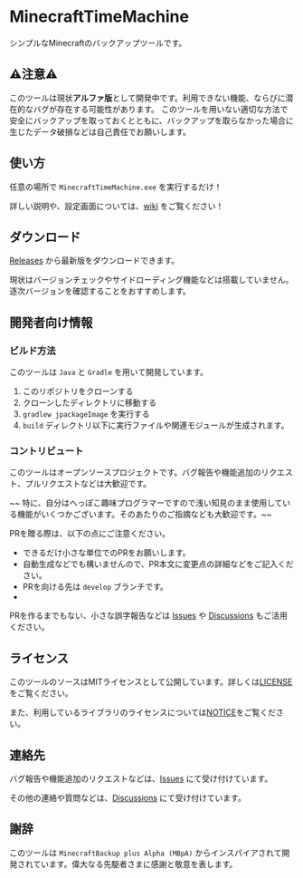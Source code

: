 # MinecraftTimeMachine

シンプルなMinecraftのバックアップツールです。

## ⚠️注意⚠️

このツールは現状**アルファ版**として開発中です。利用できない機能、ならびに潜在的なバグが存在する可能性があります。
このツールを用いない適切な方法で安全にバックアップを取っておくとともに、バックアップを取らなかった場合に生じたデータ破損などは自己責任でお願いします。

## 使い方

任意の場所で `MinecraftTimeMachine.exe` を実行するだけ！

詳しい説明や、設定画面については、[wiki](https://github.com/hizumiaoba/MinecraftTimeMachine/wiki)
をご覧ください！

## ダウンロード

[Releases](https://github.com/hizumiaoba/MinecraftTimeMachine/releases) から最新版をダウンロードできます。

現状はバージョンチェックやサイドローディング機能などは搭載していません。逐次バージョンを確認することをおすすめします。

## 開発者向け情報

### ビルド方法

このツールは `Java` と `Gradle` を用いて開発しています。

1. このリポジトリをクローンする
2. クローンしたディレクトリに移動する
3. `gradlew jpackageImage` を実行する
4. `build` ディレクトリ以下に実行ファイルや関連モジュールが生成されます。

### コントリビュート

このツールはオープンソースプロジェクトです。バグ報告や機能追加のリクエスト、プルリクエストなどは大歓迎です。

~~
特に、自分はへっぽこ趣味プログラマーですので浅い知見のまま使用している機能がいくつかございます。そのあたりのご指摘なども大歓迎です。~~

PRを贈る際は、以下の点にご注意ください。

- できるだけ小さな単位でのPRをお願いします。
- 自動生成などでも構いませんので、PR本文に変更点の詳細などをご記入ください。
- PRを向ける先は `develop` ブランチです。
-
PRを作るまでもない、小さな誤字報告などは [Issues](https://github.com/hizumiaoba/MinecraftTimeMachine/issues)
や [Discussions](https://github.com/hizumiaoba/MinecraftTimeMachine/discussions) もご活用ください。

## ライセンス

このツールのソースはMITライセンスとして公開しています。詳しくは[LICENSE](LICENSE)をご覧ください。

また、利用しているライブラリのライセンスについては[NOTICE](NOTICE)をご覧ください。

## 連絡先

バグ報告や機能追加のリクエストなどは、[Issues](https://github.com/hizumiaoba/MinecraftTimeMachine/issues)
にて受け付けています。

その他の連絡や質問などは、[Discussions](https://github.com/hizumiaoba/MinecraftTimeMachine/discussions)
にて受け付けています。

## 謝辞

このツールは `MinecraftBackup plus Alpha (MBpA)` からインスパイアされて開発されています。偉大なる先駆者さまに感謝と敬意を表します。
